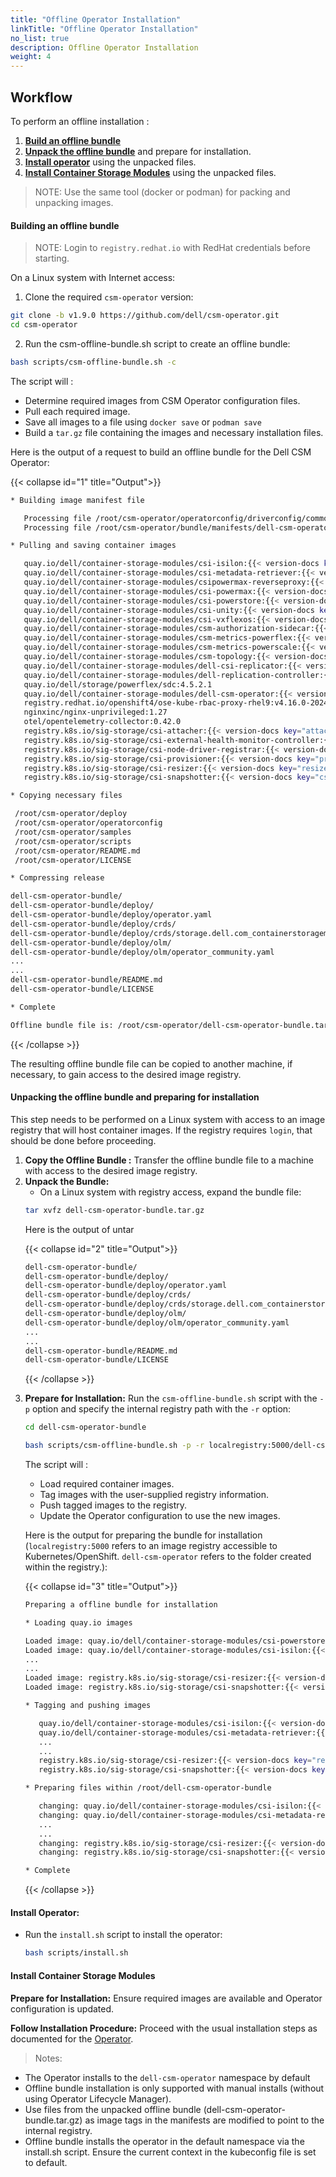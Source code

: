 ```yaml
---
title: "Offline Operator Installation"
linkTitle: "Offline Operator Installation"
no_list: true
description: Offline Operator Installation
weight: 4
---
```


## Workflow

To perform an offline installation :

1. [**Build an offline bundle**](../offline#building-an-offline-bundle-1)
2. [**Unpack the offline bundle**](../offline#unpacking-the-offline-bundle-and-preparing-for-installation-1) and prepare for installation.
3. [**Install operator**](../offline#install-operator-1) using the unpacked files.
4. [**Install Container Storage Modules**](../offline#install-container-storage-module-1) using the unpacked files.

>NOTE: Use the same tool (docker or podman) for packing and unpacking images.

#### **Building an offline bundle**

>NOTE: Login to `registry.redhat.io` with RedHat credentials before starting.

On a Linux system with Internet access:

1. Clone the required `csm-operator` version:
```bash
git clone -b v1.9.0 https://github.com/dell/csm-operator.git
cd csm-operator
```

2. Run the csm-offline-bundle.sh script to create an offline bundle:
```bash
bash scripts/csm-offline-bundle.sh -c
```

The script will :

* Determine required images from CSM Operator configuration files.
* Pull each required image.
* Save all images to a file using `docker save` or `podman save`
* Build a `tar.gz` file containing the images and necessary installation files.

Here is the output of a request to build an offline bundle for the Dell CSM Operator:


{{< collapse id="1" title="Output">}}

```bash
* Building image manifest file

   Processing file /root/csm-operator/operatorconfig/driverconfig/common/default.yaml
   Processing file /root/csm-operator/bundle/manifests/dell-csm-operator.clusterserviceversion.yaml

* Pulling and saving container images

   quay.io/dell/container-storage-modules/csi-isilon:{{< version-docs key="PScale_latestVersion" >}}
   quay.io/dell/container-storage-modules/csi-metadata-retriever:{{< version-docs key="metadata_retriever_latestVersion" >}}
   quay.io/dell/container-storage-modules/csipowermax-reverseproxy:{{< version-docs key="Authv1_PMax_ReverseProxy_ConfigVersion" >}}
   quay.io/dell/container-storage-modules/csi-powermax:{{< version-docs key="PMax_latestVersion" >}}
   quay.io/dell/container-storage-modules/csi-powerstore:{{< version-docs key="PStore_latestVersion" >}}
   quay.io/dell/container-storage-modules/csi-unity:{{< version-docs key="PUnity_latestVersion" >}}
   quay.io/dell/container-storage-modules/csi-vxflexos:{{< version-docs key="PFlex_latestVersion" >}}
   quay.io/dell/container-storage-modules/csm-authorization-sidecar:{{< version-docs key="Authv1_csm_authorization_sidecar" >}}
   quay.io/dell/container-storage-modules/csm-metrics-powerflex:{{< version-docs key="Observability_csm_metrics_PFlex_image" >}}
   quay.io/dell/container-storage-modules/csm-metrics-powerscale:{{< version-docs key="Observability_csm_metrics_PScale_image" >}}
   quay.io/dell/container-storage-modules/csm-topology:{{< version-docs key="Observability_csm_topology_image" >}}
   quay.io/dell/container-storage-modules/dell-csi-replicator:{{< version-docs key="replicator_latest_version" >}}
   quay.io/dell/container-storage-modules/dell-replication-controller:{{< version-docs key="replication_controller_latest_version" >}}
   quay.io/dell/storage/powerflex/sdc:4.5.2.1
   quay.io/dell/container-storage-modules/dell-csm-operator:{{< version-docs key="Csm-Operator_latest_version" >}}
   registry.redhat.io/openshift4/ose-kube-rbac-proxy-rhel9:v4.16.0-202409051837.p0.g8ea2c99.assembly.stream.el9
   nginxinc/nginx-unprivileged:1.27
   otel/opentelemetry-collector:0.42.0
   registry.k8s.io/sig-storage/csi-attacher:{{< version-docs key="attacher_latest_version" >}}
   registry.k8s.io/sig-storage/csi-external-health-monitor-controller:{{< version-docs key="health_monitor_controller_latest_version" >}}
   registry.k8s.io/sig-storage/csi-node-driver-registrar:{{< version-docs key="node_driver_registrar_latest_version" >}}
   registry.k8s.io/sig-storage/csi-provisioner:{{< version-docs key="provisioner_latest_version" >}}
   registry.k8s.io/sig-storage/csi-resizer:{{< version-docs key="resizer_latest_version" >}}
   registry.k8s.io/sig-storage/csi-snapshotter:{{< version-docs key="csi_snapshotter_latest_version" >}}

* Copying necessary files

 /root/csm-operator/deploy
 /root/csm-operator/operatorconfig
 /root/csm-operator/samples
 /root/csm-operator/scripts
 /root/csm-operator/README.md
 /root/csm-operator/LICENSE

* Compressing release

dell-csm-operator-bundle/
dell-csm-operator-bundle/deploy/
dell-csm-operator-bundle/deploy/operator.yaml
dell-csm-operator-bundle/deploy/crds/
dell-csm-operator-bundle/deploy/crds/storage.dell.com_containerstoragemodules.yaml
dell-csm-operator-bundle/deploy/olm/
dell-csm-operator-bundle/deploy/olm/operator_community.yaml
...
...
dell-csm-operator-bundle/README.md
dell-csm-operator-bundle/LICENSE

* Complete

Offline bundle file is: /root/csm-operator/dell-csm-operator-bundle.tar.gz
```
{{< /collapse >}}

The resulting offline bundle file can be copied to another machine, if necessary, to gain access to the desired image registry.

#### **Unpacking the offline bundle and preparing for installation**

This step needs to be performed on a Linux system with access to an image registry that will host container images. If the registry requires `login`, that should be done before proceeding.

1. **Copy the Offline Bundle :** Transfer the offline bundle file to a machine with access to the desired image registry.
2. **Unpack the Bundle:**
    - On a Linux system with registry access, expand the bundle file:
    ```bash
    tar xvfz dell-csm-operator-bundle.tar.gz
    ```
   Here is the output of untar
<ul>
{{< collapse id="2" title="Output">}}

   ```bash
   dell-csm-operator-bundle/
   dell-csm-operator-bundle/deploy/
   dell-csm-operator-bundle/deploy/operator.yaml
   dell-csm-operator-bundle/deploy/crds/
   dell-csm-operator-bundle/deploy/crds/storage.dell.com_containerstoragemodules.yaml
   dell-csm-operator-bundle/deploy/olm/
   dell-csm-operator-bundle/deploy/olm/operator_community.yaml
   ...
   ...
   dell-csm-operator-bundle/README.md
   dell-csm-operator-bundle/LICENSE
   ```
{{< /collapse >}}
</ul>

3. **Prepare for Installation:** Run the `csm-offline-bundle.sh` script with the `-p` option and specify the internal registry path with the `-r` option:
      ```bash
      cd dell-csm-operator-bundle

      bash scripts/csm-offline-bundle.sh -p -r localregistry:5000/dell-csm-operator/
      ```

   The script will :

      - Load required container images.
      - Tag images with the user-supplied registry information.
      - Push tagged images to the registry.
      - Update the Operator configuration to use the new images.

      Here is the output for preparing the bundle for installation (`localregistry:5000` refers to an image registry accessible to Kubernetes/OpenShift. `dell-csm-operator` refers to the folder created within the registry.):
<ul>
{{< collapse id="3" title="Output">}}

```bash
Preparing a offline bundle for installation

* Loading quay.io images

Loaded image: quay.io/dell/container-storage-modules/csi-powerstore:{{< version-docs key="PStore_latestVersion" >}}
Loaded image: quay.io/dell/container-storage-modules/csi-isilon:{{< version-docs key="PScale_latestVersion" >}}
...
...
Loaded image: registry.k8s.io/sig-storage/csi-resizer:{{< version-docs key="resizer_latest_version" >}}
Loaded image: registry.k8s.io/sig-storage/csi-snapshotter:{{< version-docs key="csi_snapshotter_latest_version" >}}

* Tagging and pushing images

   quay.io/dell/container-storage-modules/csi-isilon:{{< version-docs key="PScale_latestVersion" >}} -> localregistry:5000/dell-csm-operator/csi-isilon:{{< version-docs key="PScale_latestVersion" >}}
   quay.io/dell/container-storage-modules/csi-metadata-retriever:{{< version-docs key="metadata_retriever_latestVersion" >}} -> localregistry:5000/dell-csm-operator/csi-metadata-retriever:{{< version-docs key="metadata_retriever_latestVersion" >}}
   ...
   ...
   registry.k8s.io/sig-storage/csi-resizer:{{< version-docs key="resizer_latest_version" >}} -> localregistry:5000/dell-csm-operator/csi-resizer:{{< version-docs key="resizer_latest_version" >}}
   registry.k8s.io/sig-storage/csi-snapshotter:{{< version-docs key="csi_snapshotter_latest_version" >}} -> localregistry:5000/dell-csm-operator/csi-snapshotter:{{< version-docs key="csi_snapshotter_latest_version" >}}

* Preparing files within /root/dell-csm-operator-bundle

   changing: quay.io/dell/container-storage-modules/csi-isilon:{{< version-docs key="PScale_latestVersion" >}} -> localregistry:5000/dell-csm-operator/csi-isilon:{{< version-docs key="PScale_latestVersion" >}}
   changing: quay.io/dell/container-storage-modules/csi-metadata-retriever:{{< version-docs key="metadata_retriever_latestVersion" >}} -> localregistry:5000/dell-csm-operator/csi-metadata-retriever:{{< version-docs key="metadata_retriever_latestVersion" >}}
   ...
   ...
   changing: registry.k8s.io/sig-storage/csi-resizer:{{< version-docs key="resizer_latest_version" >}} -> localregistry:5000/dell-csm-operator/csi-resizer:{{< version-docs key="resizer_latest_version" >}}
   changing: registry.k8s.io/sig-storage/csi-snapshotter:{{< version-docs key="csi_snapshotter_latest_version" >}} -> localregistry:5000/dell-csm-operator/csi-snapshotter:{{< version-docs key="csi_snapshotter_latest_version" >}}

* Complete
```
{{< /collapse >}}

</ul>

#### **Install Operator:**

   - Run the `install.sh` script to install the operator:

      ```bash
      bash scripts/install.sh
      ```
#### **Install Container Storage Modules**

**Prepare for Installation:** Ensure required images are available and Operator configuration is updated.

**Follow Installation Procedure:** Proceed with the usual installation steps as documented for the [Operator](docs/getting-started/installation/operator/operatorinstallation_openshift/#installation).

>Notes:
- The Operator installs to the `dell-csm-operator` namespace by default
- Offline bundle installation is only supported with manual installs (without using Operator Lifecycle Manager).
- Use files from the unpacked offline bundle (dell-csm-operator-bundle.tar.gz) as image tags in the manifests are modified to point to the internal registry.
- Offline bundle installs the operator in the default namespace via the install.sh script. Ensure the current context in the kubeconfig file is set to default.
